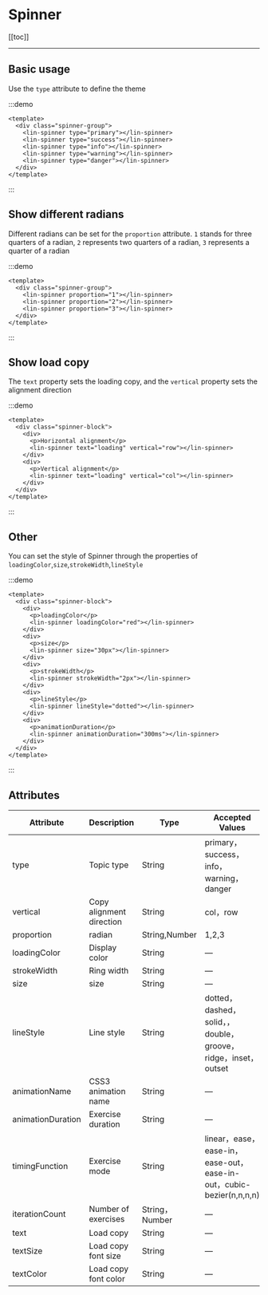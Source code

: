 # Spinner

[[toc]]

---

## Basic usage

Use the `type` attribute to define the theme

:::demo

```vue
<template>
  <div class="spinner-group">
    <lin-spinner type="primary"></lin-spinner>
    <lin-spinner type="success"></lin-spinner>
    <lin-spinner type="info"></lin-spinner>
    <lin-spinner type="warning"></lin-spinner>
    <lin-spinner type="danger"></lin-spinner>
  </div>
</template>
```

:::

## Show different radians

Different radians can be set for the `proportion` attribute. `1` stands for three quarters of a radian, `2` represents two quarters of a radian, `3` represents a quarter of a radian

:::demo

```vue
<template>
  <div class="spinner-group">
    <lin-spinner proportion="1"></lin-spinner>
    <lin-spinner proportion="2"></lin-spinner>
    <lin-spinner proportion="3"></lin-spinner>
  </div>
</template>
```

:::

## Show load copy

The `text` property sets the loading copy, and the `vertical` property sets the alignment direction

:::demo

```vue
<template>
  <div class="spinner-block">
    <div>
      <p>Horizontal alignment</p>
      <lin-spinner text="loading" vertical="row"></lin-spinner>
    </div>
    <div>
      <p>Vertical alignment</p>
      <lin-spinner text="loading" vertical="col"></lin-spinner>
    </div>
  </div>
</template>
```

:::

## Other

You can set the style of Spinner through the properties of `loadingColor`,`size`,`strokeWidth`,`lineStyle`

:::demo

```vue
<template>
  <div class="spinner-block">
    <div>
      <p>loadingColor</p>
      <lin-spinner loadingColor="red"></lin-spinner>
    </div>
    <div>
      <p>size</p>
      <lin-spinner size="30px"></lin-spinner>
    </div>
    <div>
      <p>strokeWidth</p>
      <lin-spinner strokeWidth="2px"></lin-spinner>
    </div>
    <div>
      <p>lineStyle</p>
      <lin-spinner lineStyle="dotted"></lin-spinner>
    </div>
    <div>
      <p>animationDuration</p>
      <lin-spinner animationDuration="300ms"></lin-spinner>
    </div>
  </div>
</template>
```

:::

## Attributes

| Attribute         | Description              | Type           | Accepted Values                                                     | Default |
| ----------------- | ------------------------ | -------------- | ------------------------------------------------------------------- | ------- |
| type              | Topic type               | String         | primary，success，info，warning， danger                            | primary |
| vertical          | Copy alignment direction | String         | col，row                                                            | row     |
| proportion        | radian                   | String,Number         | 1,2,3                                                               | 1       |
| loadingColor      | Display color            | String         | —                                                                   | —       |
| strokeWidth       | Ring width               | String         | —                                                                   | —       |
| size              | size                     | String         | —                                                                   | —       |
| lineStyle         | Line style               | String         | dotted，dashed，solid，，double，groove，ridge，inset，outset       | —       |
| animationName     | CSS3 animation name      | String         | —                                                                   | —       |
| animationDuration | Exercise duration        | String         | —                                                                   | —       |
| timingFunction    | Exercise mode            | String         | linear，ease，ease-in，ease-out，ease-in-out，cubic-bezier(n,n,n,n) | —       |
| iterationCount    | Number of exercises      | String，Number | —                                                                   | —       |
| text              | Load copy                | String         | —                                                                   | —       |
| textSize          | Load copy font size      | String         | —                                                                   | —       |
| textColor         | Load copy font color     | String         | —                                                                   | —       |
